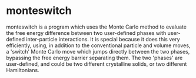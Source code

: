 # monteswitch
monteswitch is a program which uses the Monte Carlo method to evaluate the free energy difference between two 
user-defined phases with user-defined inter-particle interactions. It is special because it does this very efficiently, 
using, in addition to the conventional particle and volume moves, a 'switch' Monte Carlo move which jumps directly 
between the two phases, bypassing the free energy barrier separating them. The two 'phases' are user-defined, and could 
be two different crystalline solids, or two different Hamiltonians. 
